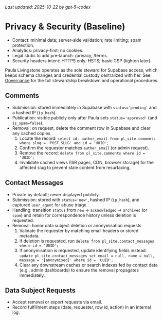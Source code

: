 _Last updated: 2025-10-22 by gpt-5-codex_

# Privacy & Security (Baseline)

- Contact: minimal data; server-side validation; rate limiting; spam protection.
- Analytics: privacy-first; no cookies.
- Legal stubs to add pre-launch: /privacy, /terms.
- Security headers intent: HTTPS only; HSTS; basic CSP (tighten later).

Paula Livingstone operates as the sole steward for Supabase access, which keeps schema changes and credential custody centralized with her. See [Governance](./07-governance.md) for the full stewardship breakdown and operational procedures.

## Comments
- Submission: stored immediately in Supabase with `status='pending'` and a hashed IP (`ip_hash`).
- Publication: visible publicly only after Paula sets `status='approved'` (and `is_spam=false`).
- Removal: on request, delete the comment row in Supabase and clear any cached copies.
  1. Locate the record: `select id, author_email from pl_site.comments where slug = 'POST_SLUG' and id = 'UUID';`
  2. Confirm the requester matches `author_email` (or admin request).
  3. Remove the record: `delete from pl_site.comments where id = 'UUID';`
  4. Invalidate cached views (ISR pages, CDN, browser storage) for the affected slug to prevent stale content from resurfacing.

## Contact Messages
- Private by default; never displayed publicly.
- Submission: stored with `status='new'`, hashed IP (`ip_hash`), and captured `user_agent` for abuse triage.
- Handling: transition `status` from `new` → `acknowledged` → `archived` (or `spam`) and retain for correspondence history unless deletion is requested.
- Removal: honor data subject deletion or anonymisation requests.
  1. Validate the requester by matching email headers or stored metadata.
  2. If deletion is requested, run `delete from pl_site.contact_messages where id = 'UUID';`
  3. If anonymisation is requested, update identifying fields instead: `update pl_site.contact_messages set email = null, name = null, message = '[anonymised]' where id = 'UUID';`
  4. Clear any downstream caches or search indexes fed by contact data (e.g., admin dashboards) to ensure the removal propagates immediately.

## Data Subject Requests
- Accept removal or export requests via email.
- Record fulfillment steps (date, requester, row id, action) in an internal log.

